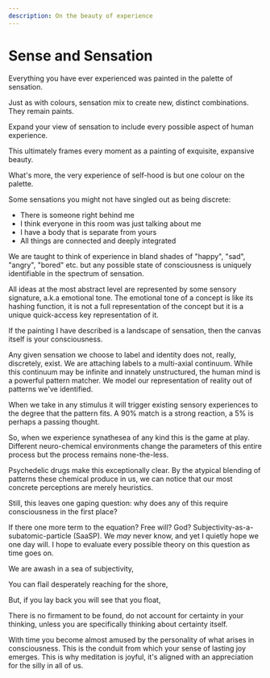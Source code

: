 ```yaml
---
description: On the beauty of experience
---
```


# Sense and Sensation

Everything you have ever experienced was painted in the palette of sensation.

Just as with colours, sensation mix to create new, distinct combinations. They remain paints.

Expand your view of sensation to include every possible aspect of human experience.

This ultimately frames every moment as a painting of exquisite, expansive beauty.

What's more, the very experience of self-hood is but one colour on the palette.

Some sensations you might not have singled out as being discrete:

* There is someone right behind me
* I think everyone in this room was just talking about me
* I have a body that is separate from yours
* All things are connected and deeply integrated

We are taught to think of experience in bland shades of "happy", "sad", "angry", "bored" etc. but any possible state of consciousness is uniquely identifiable in the spectrum of sensation.

All ideas at the most abstract level are represented by some sensory signature, a.k.a emotional tone. The emotional tone of a concept is like its hashing function, it is not a full representation of the concept but it is a unique quick-access key representation of it.

If the painting I have described is a landscape of sensation, then the canvas itself is your consciousness.

Any given sensation we choose to label and identity does not, really, discretely, exist. We are attaching labels to a multi-axial continuum. While this continuum may be infinite and innately unstructured, the human mind is a powerful pattern matcher. We model our representation of reality out of patterns we've identified.

When we take in any stimulus it will trigger existing sensory experiences to the degree that the pattern fits. A 90% match is a strong reaction, a 5% is perhaps a passing thought.

So, when we experience synathesea of any kind this is the game at play. Different neuro-chemical environments change the parameters of this entire process but the process remains none-the-less.

Psychedelic drugs make this exceptionally clear. By the atypical blending of patterns these chemical produce in us, we can notice that our most concrete perceptions are merely heuristics.

Still, this leaves one gaping question: why does any of this require consciousness in the first place?

If there one more term to the equation? Free will? God? Subjectivity-as-a-subatomic-particle \(SaaSP\). We _may_ never know, and yet I quietly hope we one day will. I hope to evaluate every possible theory on this question as time goes on.

We are awash in a sea of subjectivity,

You can flail desperately reaching for the shore,

But, if you lay back you will see that you float,

There is no firmament to be found, do not account for certainty in your thinking, unless you are specifically thinking about certainty itself.

With time you become almost amused by the personality of what arises in consciousness. This is the conduit from which your sense of lasting joy emerges. This is why meditation is joyful, it's aligned with an appreciation for the silly in all of us.

